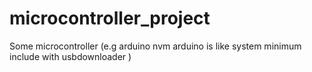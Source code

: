 # microcontroller_project
Some  microcontroller (e.g arduino nvm arduino is like system minimum include with usbdownloader )
